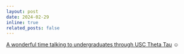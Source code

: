 ```yaml
---
layout: post
date: 2024-02-29 
inline: true
related_posts: false
---
```


[A wonderful time talking to undergraduates through USC Theta Tau](https://www.instagram.com/p/C4HjZ8RrCDV/?igsh=ZWI2YzEzYmMxYg%3D%3D&img_index=1) :relaxed:
